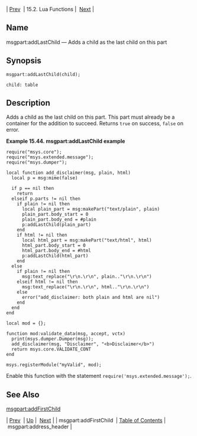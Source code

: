 | [Prev](lua.ref.msgpart_addFirstChild)  | 15.2. Lua Functions |  [Next](lua.ref.msgpart_address_header.php) |

<a name="lua.ref.msgpart_addLastChild"></a>
## Name

msgpart:addLastChild — Adds a child as the last child on this part

<a name="idp25689104"></a>
## Synopsis

`msgpart:addLastChild(child);`

`child: table`<a name="idp25691744"></a>
## Description

Adds a child as the last child on this part. This part must already be a container for the addition to succeed. Returns `true` on success, `false` on error.

<a name="lua.ref.msgpart_addLastChild.example"></a>

**Example 15.44. msgpart:addLastChild example**

```
require("msys.core");
require("msys.extended.message");
require("msys.dumper");

local function add_disclaimer(msg, plain, html)
  local p = msg:mime(false)

  if p == nil then
    return
  elseif p.parts != nil then
    if plain != nil then
      local plain_part = msg:makePart("text/plain", plain)
      plain_part.body_start = 0
      plain_part.body_end = #plain
      p:addLastChild(plain_part)
    end
    if html != nil then
      local html_part = msg:makePart("text/html", html)
      html_part.body_start = 0
      html_part.body_end = #html
      p:addLastChild(html_part)
    end
  else
    if plain != nil then
      msg:text_replace("\r\n.\r\n", plain.."\r\n.\r\n")
    elseif html != nil then
      msg:text_replace("\r\n.\r\n", html.."\r\n.\r\n")
    else
      error("add_disclaimer: both plain and html are nil")
    end
  end
end

local mod = {};

function mod:validate_data(msg, accept, vctx)
  print(msys.dumper.Dumper(msg));
  add_disclaimer(msg, "Disclaimer", "<b>Disclaimer</b>")
  return msys.core.VALIDATE_CONT
end

msys.registerModule("myValid", mod);
```

Enable this function with the statement `require('msys.extended.message');`.

<a name="idp25699520"></a>
## See Also

[msgpart:addFirstChild](lua.ref.msgpart_addFirstChild "msgpart:addFirstChild")

| [Prev](lua.ref.msgpart_addFirstChild)  | [Up](lua.function.details.php) |  [Next](lua.ref.msgpart_address_header.php) |
| msgpart:addFirstChild  | [Table of Contents](index) |  msgpart:address_header |
